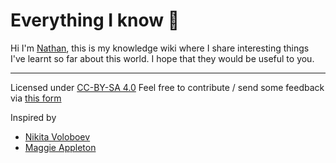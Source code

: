 # Everything I know 🌱

Hi I'm [Nathan](https://polarhive.ml/), this is my knowledge wiki where I share interesting things I've learnt so far about this world. I hope that they would be useful to you.

---
Licensed under [CC-BY-SA 4.0](https://creativecommons.org/licenses/by-nc-sa/4.0/)
Feel free to contribute / send some feedback via [this form](https://polarhive.ml/contact/)

Inspired by 
* [Nikita Voloboev](https://wiki.nikitavoloboev.xyz/)
* [Maggie Appleton](https://maggieappleton.com/garden)